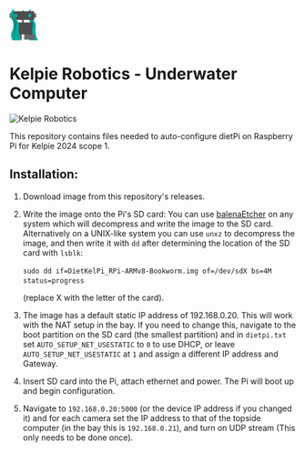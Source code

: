 ![](/docs/images/kelpie_logo.png)
# Kelpie Robotics - Underwater Computer
![Kelpie Robotics](https://img.shields.io/badge/Kelpie_Robotics-Underwater_Computer-00a99d.svg?style=for-the-badge)

This repository contains files needed to auto-configure dietPi on Raspberry Pi for Kelpie 2024 scope 1.

## Installation:
   1. Download image from this repository's releases.

   2. Write the image onto the Pi's SD card:
      You can use [balenaEtcher](https://etcher.balena.io/) on any system which will decompress and 
      write the image to the SD card. Alternatively on a UNIX-like system you can use `unxz` to 
      decompress the image, and then write it with `dd` after determining the location of the SD card 
      with `lsblk`:

         `sudo dd if=DietKelPi_RPi-ARMv8-Bookworm.img of=/dev/sdX bs=4M status=progress`
         
      (replace X with the letter of the card).

   3. The image has a default static IP address of 192.168.0.20. This will work with the NAT setup 
      in the bay. If you need to change this, navigate to the boot partition on the SD card (the 
      smallest partition) and in `dietpi.txt` set `AUTO_SETUP_NET_USESTATIC` to `0` to use DHCP, or 
      leave `AUTO_SETUP_NET_USESTATIC` at `1` and assign a different IP address and Gateway.

   4. Insert SD card into the Pi, attach ethernet and power. The Pi will boot up and begin 
      configuration.

   5. Navigate to `192.168.0.20:5000` (or the device IP address if you changed it) and for each 
      camera set the IP address to that of the topside computer (in the bay this is `192.168.0.21`),
      and turn on UDP stream (This only needs to be done once).
